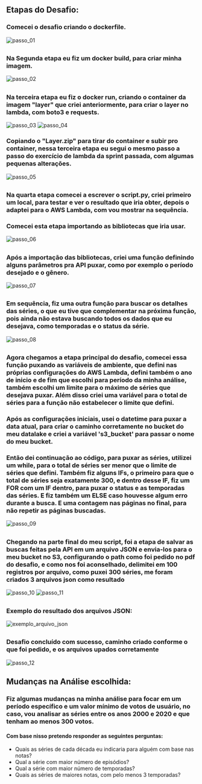 ## Etapas do Desafio:
### Comecei o desafio criando o dockerfile.
![passo_01](../../Sprint%2007/Evidencias/desafio/passo_01_dockerfile.png)
##

### Na Segunda etapa eu fiz um docker build, para criar minha imagem.
![passo_02](../../Sprint%2007/Evidencias/desafio/passo_02_docker_build.png)
##

### Na terceira etapa eu fiz o docker run, criando o container da imagem "layer" que criei anteriormente, para criar o layer no lambda, com boto3 e requests. 
![passo_03](../../Sprint%2007/Evidencias/desafio/passo_03_docker_run_parte_1.png)
![passo_04](../../Sprint%2007/Evidencias/desafio/passo_04_docker_run_parte_2.png)
### Copiando o "Layer.zip" para tirar do container e subir pro container, nessa terceira etapa eu segui o mesmo passo a passo do exercício de lambda da sprint passada, com algumas pequenas alterações.
![passo_05](../../Sprint%2007/Evidencias/desafio/passo_05_copiando_o_layer_zip.png)
##

### Na quarta etapa comecei a escrever o script.py, criei primeiro um local, para testar e ver o resultado que iria obter, depois o adaptei para o AWS Lambda, com vou mostrar na sequência.

### Comecei esta etapa importando as bibliotecas que iria usar.
![passo_06](../../Sprint%2007/Evidencias/desafio/passo_06_criando_o_script_e_import_das_bibliotecas.png)
##

### Após a importação das bibliotecas, criei uma função definindo alguns parâmetros pra API puxar, como por exemplo o período desejado e o gênero.
![passo_07](../../Sprint%2007/Evidencias/desafio/passo_07_funcao_para_buscar_as_series.png)
##
### Em sequência, fiz uma outra função para buscar os detalhes das séries, o que eu tive que complementar na próxima função, pois ainda não estava buscando todos os dados que eu desejava, como temporadas e o status da série.
![passo_08](../../Sprint%2007/Evidencias/desafio/passo_08_funcao_para_buscar_os_detalhes_da_serie.png)
##

### Agora chegamos a etapa principal do desafio, comecei essa função puxando as variáveis de ambiente, que defini nas próprias configurações do AWS Lambda, defini também o ano de inicio e de fim que escolhi para período da minha análise, também escolhi um limite para o máximo de séries que desejava puxar. Além disso criei uma variável para o total de séries para a função não estabelecer o limite que defini.

### Após as configurações iniciais, usei o datetime para puxar a data atual, para criar o caminho corretamente no bucket do meu datalake e criei a variável 's3_bucket' para passar o nome do meu bucket.

### Então dei continuação ao código, para puxar as séries, utilizei um while, para o total de séries ser menor que o limite de séries que defini. Também fiz alguns IFs, o primeiro para que o total de séries seja exatamente 300, e dentro desse IF, fiz um FOR com um IF dentro, para puxar o status e as temporadas das séries. E fiz também um ELSE caso houvesse algum erro durante a busca. E uma contagem nas páginas no final, para não repetir as páginas buscadas.
![passo_09](../../Sprint%2007/Evidencias/desafio/passo_09_funcao_principal_do_lambda.png)
##

### Chegando na parte final do meu script, foi a etapa de salvar as buscas feitas pela API em um arquivo JSON e envia-los para o meu bucket no S3, configurando o path como foi pedido no pdf do desafio, e como nos foi aconselhado, delimitei em 100 registros por arquivo, como puxei 300 séries, me foram criados 3 arquivos json como resultado
![passo_10](../../Sprint%2007/Evidencias/desafio/passo_10_salvando_as_series_em_json_e_envio_ao_S3.png)
![passo_11](../../Sprint%2007/Evidencias/desafio/passo_11_confirmacao_que_o_codigo_foi_executado.png)
##

### Exemplo do resultado dos arquivos JSON:
![exemplo_arquivo_json](../../Sprint%2007/Evidencias/desafio/arquivo_json.png)
##

### Desafio concluído com sucesso, caminho criado conforme o que foi pedido, e os arquivos upados corretamente
![passo_12](../../Sprint%2007/Evidencias/desafio/passo_12_arquivos_upados_e_caminho_no_S3.png)
##


## Mudanças na Análise escolhida:
### Fiz algumas mudanças na minha análise para focar em um período específico e um valor mínimo de votos de usuário, no caso, vou analisar as séries entre os anos 2000 e 2020 e que tenham ao menos 300 votos.
#### Com base nisso pretendo responder as seguintes perguntas:
 * Quais as séries de cada década eu indicaria para alguém com base nas notas?
 * Qual a série com maior número de episódios?
 * Qual a série com maior número de temporadas?
 * Quais as séries de maiores notas, com pelo menos 3 temporadas?